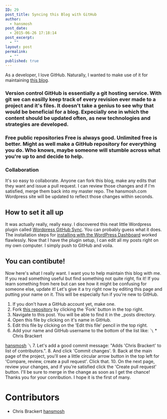```yaml
---
ID: 29
post_title: Syncing this Blog with GitHub
author:
  - hansmosh
post_date:
  - 2015-06-26 17:18:14
post_excerpt:
  - ""
layout: post
permalink:
  - ""
published: true
---
```

As a developer, I love GitHub. Naturally, I wanted to make use of it for maintaining [this blog][1]. 

### Version control GitHub is essentially a git hosting service. With git we can easilly keep track of every revision ever made to a project and it's files. It doesn't take a genius to see why that would be beneficial for a blog. Expecially one in which the content should be updated often, as new technologies and strategies are developed. 

### Free public repositories Free is always good. Unlimited free is better. Might as well make a GitHub repository for everything you do. Who knows, maybe someone will stumble across what you're up to and decide to help. 

### Collaboration

It's so easy to collaborate. Anyone can fork this blog, make any edits that they want and issue a pull request. I can review those changes and if I'm satisfied, merge them back into my master repo. The hansmosh.com Wordpress site will be updated to reflect those changes within seconds. 

## How to set it all up

It was actually really, really easy. I discovered this neat little Wordpress plugin called [Wordpress GitHub Sync][2]. You can probably guess what it does. The installation steps for [installing with the WordPress Dashboard][3] worked flawlessly. Now that I have the plugin setup, I can edit all my posts right on my own computer. I simply push to GitHub and voila. 

## You can contibute!

Now here's what I really want. I want you to help maintain this blog with me. If you read something useful but find something not quite right, fix it! If you learn something from here but can see how it might be confusing for someone else, update it! Let's give it a try right now by editing this page and putting your name on it. This will be especially fun if you're new to GitHub. 

1.  If you don't have a GitHub account yet, make one.
2.  Fork [this repository][1] by clicking the 'Fork' button in the top right.
3.  Navigate to this post. You will be able to find it in the _posts directory.
4.  Open this file by clicking on it's name in GitHub.
5.  Edit this file by clicking on the 'Edit this file' pencil in the top right.
6.  Add your name and GitHub username to the bottom of the list like: \``\` * Chris Brackert 

[hansmosh][4] \``\` 7. Let's add a good commit message: "Adds 'Chris Brackert' to list of contributors.". 8. And click 'Commit changes'. 9. Back at the main page of the project, you'll see a little circular arrow button in the top left for 'Compare, review, create a pull request'. Click that. 10. On the next page, review your changes, and if you're satisfied click the 'Create pull request' button. I'll be sure to merge in the change as soon as I get the chance! Thanks you for your conribution. I hope it is the first of many. 

# Contributors

*   Chris Brackert [hansmosh][4]

 [1]: https://github.com/hansmosh/wp_hansmosh
 [2]: https://github.com/benbalter/wordpress-github-sync
 [3]: https://github.com/benbalter/wordpress-github-sync#using-the-wordpress-dashboard
 [4]: https:github.com:/hansmosh
